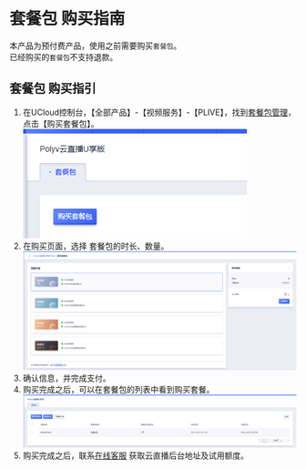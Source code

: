 # 套餐包 购买指南
本产品为预付费产品，使用之前需要购买`套餐包`。   
已经购买的`套餐包`不支持退款。    

## 套餐包 购买指引
1. 在UCloud控制台，【全部产品】-【视频服务】-【PLIVE】，找到[套餐包管理](https://console.ucloud.cn/PLIVE/shop)，点击【购买套餐包】。    
![](/images/PrepayGuide-0.png)
2. 在购买页面，选择 套餐包的时长、数量。    
![](/images/PrepayGuide-1new1.png)
3. 确认信息，并完成支付。    
4. 购买完成之后，可以在套餐包的列表中看到购买套餐。
![](/images/PrepayGuide-2new.png)
5. 购买完成之后，联系[在线客服](https://spt.ucloud.cn/) 获取云直播后台地址及试用额度。
